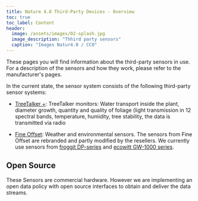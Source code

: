 ```yaml
---
title: Nature 4.0 Third-Party Devices - Overview
toc: true
toc_label: Content
header:
  image: /assets/images/02-splash.jpg
  image_description: "Thhird party sensors"
  caption: "Images Natur4.0 / CC0"
---
```




These pages you will find information about the third-party sensors in use. For a description of the sensors and how they work, please refer to the manufacturer's pages.  <!--more-->


In the current state, the sensor system consists of the following third-party sensor systems:

* [TreeTalker +](https://www.nature4.org/technology): TreeTalker monitors: Water transport inside the plant, diameter growth, quantity and quality of foliage (light transmission in 12 spectral bands, temperature, humidity, tree stability, the data is transmitted via radio 

* [Fine Offset](http://www.foshk.com/): Weather and environmental sensors. The sensors from Fine Offset are rebranded and partly modified by the resellers. We currently use sensors from [froggit DP-series](https://www.froggit.de/?cat=c40_DP-Serie-dp-serie.html) and [ecowitt GW-1000 series](http://www.ecowitt.com/wifi_weather/80.html). 


## Open Source

These Sensors are commercial hardware. However we are implementing an open data policy with open source interfaces to obtain and deliver the data streams.
